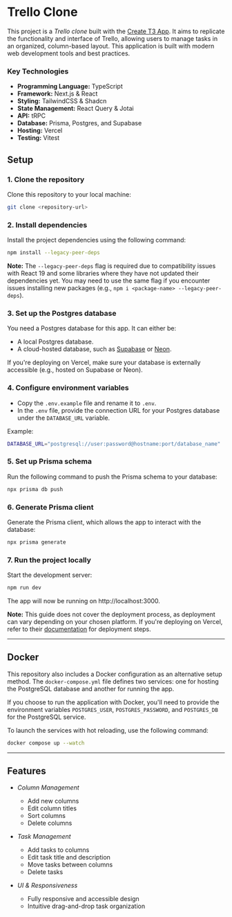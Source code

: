 # Trello Clone

This project is a _Trello clone_ built with the [Create T3 App](https://create.t3.gg/). It aims to replicate the functionality and interface of Trello, allowing users to manage tasks in an organized, column-based layout. This application is built with modern web development tools and best practices.

### Key Technologies

- **Programming Language:** TypeScript
- **Framework:** Next.js & React
- **Styling:** TailwindCSS & Shadcn
- **State Management:** React Query & Jotai
- **API:** tRPC
- **Database:** Prisma, Postgres, and Supabase
- **Hosting:** Vercel
- **Testing:** Vitest

## Setup

### 1. Clone the repository

Clone this repository to your local machine:

```bash
git clone <repository-url>
```

### 2. Install dependencies

Install the project dependencies using the following command:

```bash
npm install --legacy-peer-deps
```

**Note:** The `--legacy-peer-deps` flag is required due to compatibility issues with React 19 and some libraries where they have not updated their dependencies yet. You may need to use the same flag if you encounter issues installing new packages (e.g., `npm i <package-name> --legacy-peer-deps`).

### 3. Set up the Postgres database

You need a Postgres database for this app. It can either be:

- A local Postgres database.
- A cloud-hosted database, such as [Supabase](https://supabase.com/) or [Neon](https://neon.tech/).

If you're deploying on Vercel, make sure your database is externally accessible (e.g., hosted on Supabase or Neon).

### 4. Configure environment variables

- Copy the `.env.example` file and rename it to `.env`.
- In the `.env` file, provide the connection URL for your Postgres database under the `DATABASE_URL` variable.

Example:

```bash
DATABASE_URL="postgresql://user:password@hostname:port/database_name"
```

### 5. Set up Prisma schema

Run the following command to push the Prisma schema to your database:

```bash
npx prisma db push
```

### 6. Generate Prisma client

Generate the Prisma client, which allows the app to interact with the database:

```bash
npx prisma generate
```

### 7. Run the project locally

Start the development server:

```bash
npm run dev
```

The app will now be running on http://localhost:3000.

**Note:** This guide does not cover the deployment process, as deployment can vary depending on your chosen platform. If you're deploying on Vercel, refer to their [documentation](https://vercel.com/docs) for deployment steps.

---

## Docker

This repository also includes a Docker configuration as an alternative setup method. The `docker-compose.yml` file defines two services: one for hosting the PostgreSQL database and another for running the app.

If you choose to run the application with Docker, you'll need to provide the environment variables `POSTGRES_USER`, `POSTGRES_PASSWORD`, and `POSTGRES_DB` for the PostgreSQL service.

To launch the services with hot reloading, use the following command:

```bash
docker compose up --watch
```

---

## Features

- _Column Management_

  - Add new columns
  - Edit column titles
  - Sort columns
  - Delete columns

- _Task Management_

  - Add tasks to columns
  - Edit task title and description
  - Move tasks between columns
  - Delete tasks

- _UI & Responsiveness_
  - Fully responsive and accessible design
  - Intuitive drag-and-drop task organization

